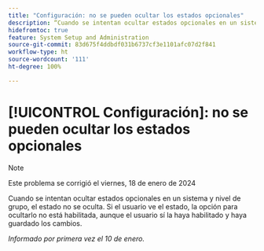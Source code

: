 ```yaml
---
title: "Configuración: no se pueden ocultar los estados opcionales"
description: “Cuando se intentan ocultar estados opcionales en un sistema y nivel de grupo, el estado no se oculta. Si el usuario visualiza el estado, la opción para ocultarlo no está habilitada, aunque el usuario sí la haya habilitado y haya guardado los cambios”.
hidefromtoc: true
feature: System Setup and Administration
source-git-commit: 83d675f4ddbdf031b6737cf3e1101afc07d2f841
workflow-type: ht
source-wordcount: '111'
ht-degree: 100%

---
```



# [!UICONTROL Configuración]: no se pueden ocultar los estados opcionales

>[!NOTE]
>
>Este problema se corrigió el viernes, 18 de enero de 2024

Cuando se intentan ocultar estados opcionales en un sistema y nivel de grupo, el estado no se oculta. Si el usuario ve el estado, la opción para ocultarlo no está habilitada, aunque el usuario sí la haya habilitado y haya guardado los cambios.

_Informado por primera vez el 10 de enero._
